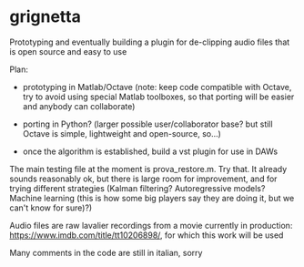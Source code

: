 # grignetta
Prototyping and eventually building a plugin for de-clipping audio files that is open source and easy to use

Plan:
- prototyping in Matlab/Octave 
  (note: keep code compatible with Octave, try to avoid using special Matlab toolboxes, so that porting will be easier
   and anybody can collaborate)

- porting in Python? (larger possible user/collaborator base? but still Octave is simple, lightweight and open-source, so...) 

- once the algorithm is established, build a vst plugin for use in DAWs


The main testing file at the moment is prova_restore.m. Try that. It already sounds reasonably ok, but there is large room for improvement, and for trying different strategies (Kalman filtering? Autoregressive models? Machine learning (this is how some big players say they are doing it, but we can't know for sure)?)


Audio files are raw lavalier recordings from a movie currently in production: https://www.imdb.com/title/tt10206898/, for which this work will be used

Many comments in the code are still in italian, sorry

